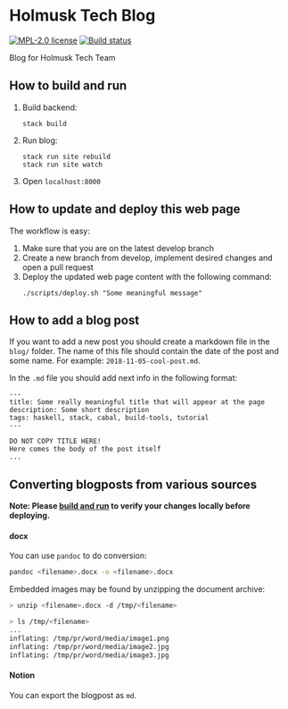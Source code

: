 # Holmusk Tech Blog

[![MPL-2.0 license](https://img.shields.io/badge/license-MPL--2.0-blue.svg)](LICENSE)
[![Build status](https://secure.travis-ci.org/Holmusk/tech-blog.svg)](https://travis-ci.org/Holmusk/tech-blog)

Blog for Holmusk Tech Team

## How to build and run

1. Build backend:
   ```
   stack build
   ```
2. Run blog:
   ```
   stack run site rebuild
   stack run site watch
   ```
3. Open `localhost:8000`

## How to update and deploy this web page

The workflow is easy:

1. Make sure that you are on the latest develop branch
2. Create a new branch from develop, implement desired changes and open a pull request
3. Deploy the updated web page content with the following command:
   ```
   ./scripts/deploy.sh "Some meaningful message"
   ```

## How to add a blog post

If you want to add a new post you should create a markdown file in the `blog/` folder. The name of this file should contain the date of the post and some name. For example: `2018-11-05-cool-post.md`.

In the `.md` file you should add next info in the following format:

```
---
title: Some really meaningful title that will appear at the page
description: Some short description
tags: haskell, stack, cabal, build-tools, tutorial
---

DO NOT COPY TITLE HERE!
Here comes the body of the post itself
...
```

## Converting blogposts from various sources

**Note: Please [build and run](how-to-build-and-run) to verify your changes locally before deploying.**

#### docx

You can use `pandoc` to do conversion:

``` sh
pandoc <filename>.docx -o <filename>.docx
```

Embedded images may be found by unzipping the document archive:

``` sh
> unzip <filename>.docx -d /tmp/<filename>

> ls /tmp/<filename>
...
inflating: /tmp/pr/word/media/image1.png
inflating: /tmp/pr/word/media/image2.jpg
inflating: /tmp/pr/word/media/image3.jpg
```

#### Notion

You can export the blogpost as `md`.
